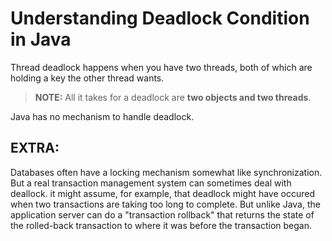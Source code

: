 # Understanding Deadlock Condition in Java

Thread deadlock happens when you have two threads, both of which are holding a key the other thread wants.

> **NOTE:** All it takes for a deadlock are **two objects and two threads**.

Java has no mechanism to handle deadlock.

## EXTRA:

Databases often have a locking mechanism somewhat like synchronization. But a real transaction management system can sometimes deal with deallock. it might assume, for example, that deadlock might have occured when two transactions are taking too long to complete. But unlike Java, the application server can do a "transaction rollback" that returns the state of the rolled-back transaction to where it was before the transaction began.
